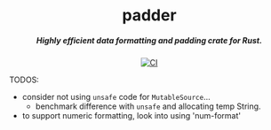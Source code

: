<div align="center">

# padder
##### Highly efficient data formatting and padding crate for Rust.

[![CI](https://github.com/firelink-sh/padder/actions/workflows/ci.yml/badge.svg)](https://github.com/firelink-sh/padder/actions/workflows/ci.yml)

</div>


TODOS:

- consider not using `unsafe` code for `MutableSource`...
  - benchmark difference with `unsafe` and allocating temp String.
- to support numeric formatting, look into using 'num-format'
